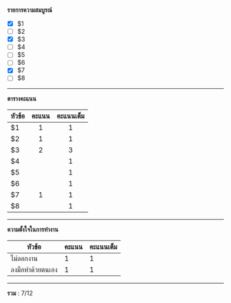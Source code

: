 **รายการความสมบูรณ์**

- [x] $1
- [ ] $2
- [x] $3
- [ ] $4
- [ ] $5
- [ ] $6
- [x] $7
- [ ] $8

____

**ตารางคะแนน**

| หัวข้อ |  คะแนน  |  คะแนนเต็ม  |
|------|:-------:|:----------:|
| $1   |   1     |     1      |
| $2   |   1     |     1      |
| $3   |   2     |     3      |
| $4   |         |     1      |
| $5   |         |     1      |
| $6   |         |     1      |
| $7   |   1     |     1      |
| $8   |         |     1      |

____

**ความตั้งใจในการทำงาน**

| หัวข้อ         | คะแนน | คะแนนเต็ม |
|--------------|-------|----------|
|ไม่ลอกงาน      |   1   |     1    |
|ลงมือทำด้วยตนเอง|   1   |     1    |

____

**รวม** : 7/12
